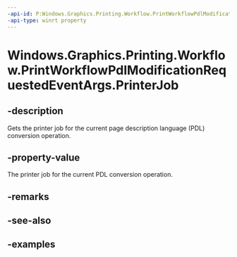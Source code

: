 ```yaml
---
-api-id: P:Windows.Graphics.Printing.Workflow.PrintWorkflowPdlModificationRequestedEventArgs.PrinterJob
-api-type: winrt property
---
```


# Windows.Graphics.Printing.Workflow.PrintWorkflowPdlModificationRequestedEventArgs.PrinterJob

<!--
public Windows.Graphics.Printing.Workflow.PrintWorkflowPrinterJob PrinterJob { get; }
-->


## -description

Gets the printer job for the current page description language (PDL) conversion operation.

## -property-value

The printer job for the current PDL conversion operation.

## -remarks

## -see-also

## -examples


